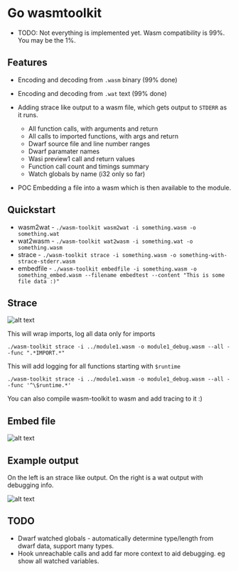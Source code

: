 # Go wasmtoolkit

* TODO: Not everything is implemented yet. Wasm compatibility is 99%. You may be the 1%.

## Features

* Encoding and decoding from `.wasm` binary (99% done)
* Encoding and decoding from `.wat` text (99% done)

* Adding strace like output to a wasm file, which gets output to `STDERR` as it runs.
  * All function calls, with arguments and return
  * All calls to imported functions, with args and return
  * Dwarf source file and line number ranges
  * Dwarf paramater names
  * Wasi preview1 call and return values
  * Function call count and timings summary
  * Watch globals by name (i32 only so far)

* POC Embedding a file into a wasm which is then available to the module.

## Quickstart

* wasm2wat - `./wasm-toolkit wasm2wat -i something.wasm -o something.wat`
* wat2wasm - `./wasm-toolkit wat2wasm -i something.wat -o something.wasm`
* strace - `./wasm-toolkit strace -i something.wasm -o something-with-strace-stderr.wasm`
* embedfile - `./wasm-toolkit embedfile -i something.wasm -o something_embed.wasm --filename embedtest --content "This is some file data :)"`

## Strace

![alt text](https://raw.githubusercontent.com/loopholelabs/wasm-toolkit/master/strace.png)

This will wrap imports, log all data only for imports

`./wasm-toolkit strace -i ../module1.wasm -o module1_debug.wasm --all --func ".*IMPORT.*"`

This will add logging for all functions starting with `$runtime`

`./wasm-toolkit strace -i ../module1.wasm -o module1_debug.wasm --all --func '^\$runtime.*'`

You can also compile wasm-toolkit to wasm and add tracing to it :)

## Embed file

![alt text](https://raw.githubusercontent.com/loopholelabs/wasm-toolkit/master/embed.png)

## Example output

On the left is an strace like output. On the right is a wat output with debugging info.

![alt text](https://raw.githubusercontent.com/loopholelabs/wasm-toolkit/master/output.png)

## TODO

* Dwarf watched globals - automatically determine type/length from dwarf data, support many types.
* Hook unreachable calls and add far more context to aid debugging. eg show all watched variables.

